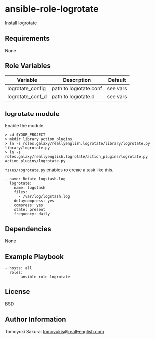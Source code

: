 ansible-role-logrotate
=========

Install logrotate

Requirements
------------

None

Role Variables
--------------

|Variable|Description|Default|
|--------|-----------|-------|
| logrotate\_config  | path to logrotate.conf | see vars |
| logrotate\_conf\_d | path to logrotate.d    | see vars |

logrotate module
----------------

Enable the module.

    > cd $YOUR_PROJECT
    > mkdir library action_plugins
    > ln -s roles.galaxy/reallyenglish.logrotate/library/logrotate.py library/logrotate.py
    > ln -s roles.galaxy/reallyenglish.logrotate/action_plugins/logrotate.py action_plugins/logrotate.py

`files/logrotate.py` enables to create a task like this.

    - name: Rotate logstash.log
      logrotate:
        name: logstash
        files:
          - /var/log/logstash.log
        delaycompress: yes
        compress: yes
        state: present
        frequency: daily

Dependencies
------------

None

Example Playbook
----------------

    - hosts: all
      roles:
         - ansible-role-logrotate

License
-------

BSD

Author Information
------------------

Tomoyuki Sakurai <tomoyukis@reallyenglish.com>

